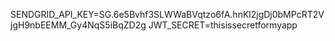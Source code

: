 SENDGRID_API_KEY=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
JWT_SECRET=thisissecretformyapp